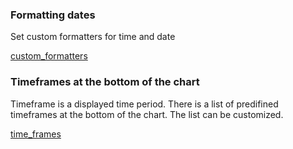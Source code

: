 ### Formatting dates

Set custom formatters for time and date

[custom_formatters](https://github.com/Abolfazl2647/Charts/blob/main/Widget-Constructor.md#custom_formatters)

### Timeframes at the bottom of the chart

Timeframe is a displayed time period. There is a list of predifined timeframes at the bottom of the chart. The list can be customized.

[time_frames](https://github.com/Abolfazl2647/Charts/blob/main/Widget-Constructor.md#time_frames)
